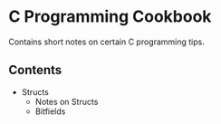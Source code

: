 # C Programming Cookbook

Contains short notes on certain C programming tips.

## Contents

- Structs
  - Notes on Structs
  - Bitfields
